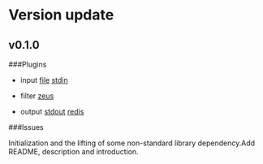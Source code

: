 # Version update

## v0.1.0

###Plugins

- input
[file](https://github.com/wgliang/logcool/tree/master/input/file)
[stdin](https://github.com/wgliang/logcool/tree/master/input/stdin)

- filter
[zeus](https://github.com/wgliang/logcool/tree/master/filter/zeus)

- output
[stdout](https://github.com/wgliang/logcool/tree/master/output/stdout)
[redis](https://github.com/wgliang/logcool/tree/master/output/redis)

###Issues

Initialization and the lifting of some non-standard library dependency.Add README, description and introduction.